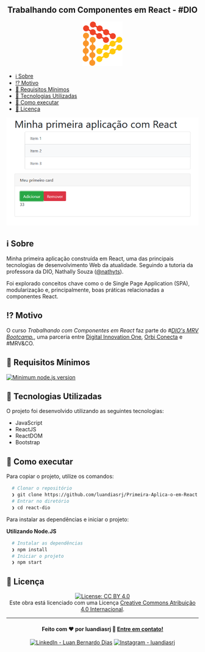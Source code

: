 <h2 align="center">Trabalhando com Componentes em React - #DIO</h2>

<p align="center"><a href="https://www.dio.me/">
  <img src="./images/logo-DIO.png" alt="Logo Digital Innovation One"></a>
  </p>
  
  <!--ts-->
* [ℹ️ Sobre](#---sobre)
* [⁉️ Motivo](#---motivo)
* [🌱 Requisitos Mínimos](#---requisitos-m-nimos)
* [🚀 Tecnologias Utilizadas](#---tecnologias-utilizadas)
* [🔗 Como executar](#---como-executar)
* [📝 Licença](#---licen-a)
  <!--te-->

<p align="center">
<img src="./images/Screenshot.png" alt="Screenshot da aplicação">
</p>

## ℹ️ Sobre

Minha primeira aplicação construída em React, uma das principais tecnologias de desenvolvimento Web da atualidade. Seguindo a tutoria da professora da DIO, Nathally Souza ([@nathyts](https://github.com/nathyts)).

Foi explorado conceitos chave como o de Single Page Application (SPA), modularização e, principalmente, boas práticas relacionadas a componentes React.

## ⁉️ Motivo

O curso *Trabalhando com Componentes em React* faz parte do *#[DIO's MRV Bootcamp.](https://web.dio.me/track/mrv-fullstack-developer)*, uma parceria entre [Digital Innovation One](https://github.com/digitalinnovationone), [Orbi Conecta](https://github.com/orbiconecta) e #MRV&CO.

## 🌱 Requisitos Mínimos

[![Minimum node.js version](https://badgen.net/npm/node/express)](https://npmjs.com/package/express)

## 🚀 Tecnologias Utilizadas

O projeto foi desenvolvido utilizando as seguintes tecnologias:

- JavaScript
- ReactJS
- ReactDOM
- Bootstrap

## 🔗 Como executar

Para copiar o projeto, utilize os comandos:

```bash
  # Clonar o repositório
  ❯ git clone https://github.com/luandiasrj/Primeira-Aplica-o-em-React.git
  # Entrar no diretório
  ❯ cd react-dio
```
Para instalar as dependências e iniciar o projeto:


**Utilizando Node.JS**

```bash
  # Instalar as dependências
  ❯ npm install
  # Iniciar o projeto
  ❯ npm start
```

## 📝 Licença
<p align="center">
  <a rel="license" href="http://creativecommons.org/licenses/by/4.0/">
  <img src="https://i.creativecommons.org/l/by/4.0/88x31.png" alt="License: CC BY 4.0"></a>
<br />Este obra está licenciado com uma Licença <a rel="license" href="http://creativecommons.org/licenses/by/4.0/">Creative Commons Atribuição 4.0 Internacional</a>.
  
</p>

* * *
<h4 align="center">
  Feito com ❤️ por luandiasrj 👋️ <a href="mailto:luandias@outlook.com">Entre em contato!</a>
</h4>

<p align="center">
  
<a href="https://www.linkedin.com/in/luan-bernardo-dias"/>
<img src="https://img.shields.io/badge/LinkedIn-Luan_Bernardo_Dias-0e76a8?style=flat&logoColor=white&logo=linkedin" alt="LinkedIn - Luan Bernardo Dias"></a>

<a href="https://www.instagram.com/luandiasrj/"/>  
<img src="https://img.shields.io/badge/instagram-luandiasrj-%23E4405F.svg?style=flat&logo=Instagram&logoColor=white" alt="Instagram - luandiasrj"></a>
  
</p>
